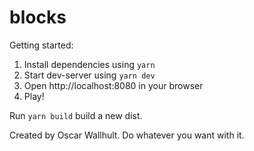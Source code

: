 # blocks
Getting started:  
1. Install dependencies using `yarn`
2. Start dev-server using `yarn dev`
3. Open http://localhost:8080 in your browser
4. Play!

Run `yarn build` build a new dist.

Created by Oscar Wallhult. Do whatever you want with it.